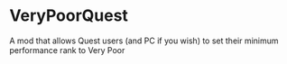 # VeryPoorQuest
 A mod that allows Quest users (and PC if you wish) to set their minimum performance rank to Very Poor
